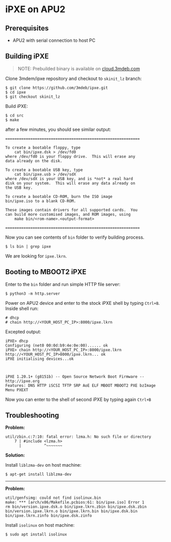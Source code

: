 # iPXE on APU2

## Prerequisites
- APU2 with serial connection to host PC

## Building iPXE

>NOTE: Prebuilded binary is available on
[cloud.3mdeb.com](https://cloud.3mdeb.com/index.php/s/4RoyYJTCnxmZJ76)

Clone 3mdem/ipxe repository and checkout to `skinit_lz` branch:

```
$ git clone https://github.com/3mdeb/ipxe.git
$ cd ipxe
$ git checkout skinit_lz
```

Build iPXE:
```
$ cd src
$ make
```

after a few minutes, you should see similar output:

```
===========================================================

To create a bootable floppy, type
    cat bin/ipxe.dsk > /dev/fd0
where /dev/fd0 is your floppy drive.  This will erase any
data already on the disk.

To create a bootable USB key, type
    cat bin/ipxe.usb > /dev/sdX
where /dev/sdX is your USB key, and is *not* a real hard
disk on your system.  This will erase any data already on
the USB key.

To create a bootable CD-ROM, burn the ISO image
bin/ipxe.iso to a blank CD-ROM.

These images contain drivers for all supported cards.  You
can build more customised images, and ROM images, using
    make bin/<rom-name>.<output-format>

===========================================================
```

Now you can see contents of `bin` folder to verify building process.

`$ ls bin | grep ipxe`

We are looking for `ipxe.lkrn`.

## Booting to MBOOT2 iPXE

Enter to the `bin` folder and run simple HTTP file server:

`$ python3 -m http.server`

Power on APU2 device and enter to the stock iPXE shell by typing `Ctrl+B`. Inside
shell run:

```
# dhcp
# chain http://<YOUR_HOST_PC_IP>:8000/ipxe.lkrn
```

Excepted output:

```
iPXE> dhcp
Configuring (net0 00:0d:b9:4e:0e:00)...... ok
iPXE> chain http://<YOUR_HOST_PC_IP>:8000/ipxe.lkrn
http://<YOUR_HOST_PC_IP>8000/ipxe.lkrn... ok
iPXE initialising devices...ok



iPXE 1.20.1+ (g8151b) -- Open Source Network Boot Firmware -- http://ipxe.org
Features: DNS HTTP iSCSI TFTP SRP AoE ELF MBOOT MBOOT2 PXE bzImage Menu PXEXT
```

Now you can enter to the shell of second iPXE by typing again `Ctrl+B`

## Troubleshooting

**Problem:**

```
util/zbin.c:7:10: fatal error: lzma.h: No such file or directory
    7 | #include <lzma.h>
      |          ^~~~~~~~
```

**Solution:**

Install `liblzma-dev` on host machine:

`$ apt-get install liblzma-dev`

------------------


**Problem:**

```
util/genfsimg: could not find isolinux.bin
make: *** [arch/x86/Makefile.pcbios:61: bin/ipxe.iso] Error 1
rm bin/version.ipxe.dsk.o bin/ipxe.lkrn.zbin bin/ipxe.dsk.zbin bin/version.ipxe.lkrn.o bin/ipxe.lkrn.bin bin/ipxe.dsk.bin bin/ipxe.lkrn.zinfo bin/ipxe.dsk.zinfo
```

Install `isolinux` on host machine:

`$ sudo apt install isolinux`
